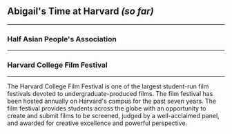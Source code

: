 ## Abigail's Time at Harvard *(so far)*
-------------------------


### Half Asian People's Association
-------------------------


### Harvard College Film Festival
-------------------------
The Harvard College Film Festival is one of the largest student-run film festivals devoted to undergraduate-produced films. The film festival has been hosted annually on Harvard's campus for the past seven years. 
The film festival provides students across the globe with an opportunity to create and submit films to be screened, judged by a well-acclaimed panel, and awarded for creative excellence and powerful perspective.

